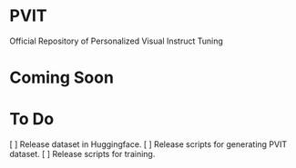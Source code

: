 # PVIT
Official Repository of Personalized Visual Instruct Tuning 

# Coming Soon

# To Do
[ ] Release dataset in Huggingface.
[ ] Release scripts for generating PVIT dataset.
[ ] Release scripts for training.
